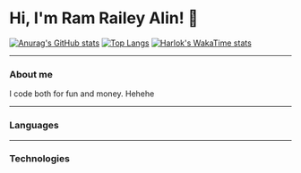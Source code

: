 # Hi, I'm Ram Railey Alin! 👋

[![Anurag's GitHub stats](https://github-readme-stats.vercel.app/api?username=VulpritProoze&show_icons=true&theme=midnight-purple)](https://github.com/VulpritProoze/github-readme-stats)
[![Top Langs](https://github-readme-stats.vercel.app/api/top-langs/?username=VulpritProoze&layout=pie&theme=midnight-purple)](https://github.com/VulpritProoze/github-readme-stats)
[![Harlok's WakaTime stats](https://github-readme-stats.vercel.app/api/wakatime?username=VulpritProoze&layout=compact&theme=midnight-purple)](https://github.com/VulpritProoze/github-readme-stats)

---

### About me
I code both for fun and money. Hehehe

---

### Languages

---

### Technologies


